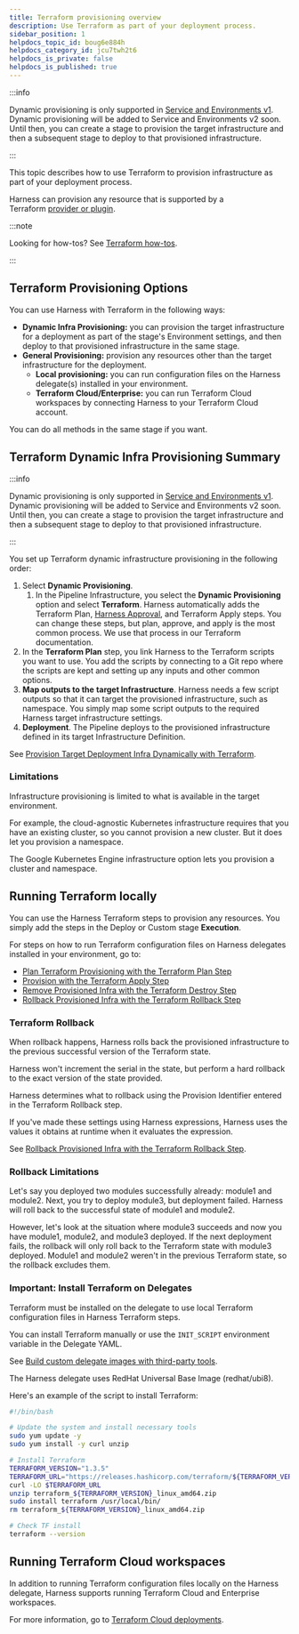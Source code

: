 ```yaml
---
title: Terraform provisioning overview
description: Use Terraform as part of your deployment process.
sidebar_position: 1
helpdocs_topic_id: boug6e884h
helpdocs_category_id: jcu7twh2t6
helpdocs_is_private: false
helpdocs_is_published: true
---
```


:::info

Dynamic provisioning is only supported in [Service and Environments v1](/docs/continuous-delivery/get-started/upgrading/upgrade-cd-v2/). Dynamic provisioning will be added to Service and Environments v2 soon. Until then, you can create a stage to provision the target infrastructure and then a subsequent stage to deploy to that provisioned infrastructure.

:::

This topic describes how to use Terraform to provision infrastructure as part of your deployment process.

Harness can provision any resource that is supported by a Terraform [provider or plugin](https://www.terraform.io/docs/configuration/providers.html).

:::note

Looking for how-tos? See [Terraform how-tos](terraform-how-tos).

:::

## Terraform Provisioning Options

You can use Harness with Terraform in the following ways:

* **Dynamic Infra Provisioning:** you can provision the target infrastructure for a deployment as part of the stage's Environment settings, and then deploy to that provisioned infrastructure in the same stage.
* **General Provisioning:** provision any resources other than the target infrastructure for the deployment.
  * **Local provisioning:** you can run configuration files on the Harness delegate(s) installed in your environment.
  * **Terraform Cloud/Enterprise:** you can run Terraform Cloud workspaces by connecting Harness to your Terraform Cloud account.

You can do all methods in the same stage if you want.

## Terraform Dynamic Infra Provisioning Summary

:::info

Dynamic provisioning is only supported in [Service and Environments v1](/docs/continuous-delivery/get-started/upgrading/upgrade-cd-v2/). Dynamic provisioning will be added to Service and Environments v2 soon. Until then, you can create a stage to provision the target infrastructure and then a subsequent stage to deploy to that provisioned infrastructure.

:::

You set up Terraform dynamic infrastructure provisioning in the following order:

1. Select **Dynamic Provisioning**. 
   1. In the Pipeline Infrastructure, you select the **Dynamic Provisioning** option and select **Terraform**. Harness automatically adds the Terraform Plan, [Harness Approval](/docs/continuous-delivery/x-platform-cd-features/cd-steps/approvals/using-harness-approval-steps-in-cd-stages), and Terraform Apply steps. You can change these steps, but plan, approve, and apply is the most common process. We use that process in our Terraform documentation.
2. In the **Terraform Plan** step, you link Harness to the Terraform scripts you want to use. You add the scripts by connecting to a Git repo where the scripts are kept and setting up any inputs and other common options.
3. **Map outputs to the** **target Infrastructure**. Harness needs a few script outputs so that it can target the provisioned infrastructure, such as namespace. You simply map some script outputs to the required Harness target infrastructure settings.
4. **Deployment**. The Pipeline deploys to the provisioned infrastructure defined in its target Infrastructure Definition.

See [Provision Target Deployment Infra Dynamically with Terraform](/docs/continuous-delivery/cd-infrastructure/terraform-infra/provision-infra-dynamically-with-terraform).

### Limitations

Infrastructure provisioning is limited to what is available in the target environment.

For example, the cloud-agnostic Kubernetes infrastructure requires that you have an existing cluster, so you cannot provision a new cluster. But it does let you provision a namespace.

The Google Kubernetes Engine infrastructure option lets you provision a cluster and namespace.


## Running Terraform locally

You can use the Harness Terraform steps to provision any resources. You simply add the steps in the Deploy or Custom stage **Execution**.

For steps on how to run Terraform configuration files on Harness delegates installed in your environment, go to:

* [Plan Terraform Provisioning with the Terraform Plan Step](run-a-terraform-plan-with-the-terraform-plan-step)
* [Provision with the Terraform Apply Step](run-a-terraform-plan-with-the-terraform-apply-step)
* [Remove Provisioned Infra with the Terraform Destroy Step](remove-provisioned-infra-with-terraform-destroy)
* [Rollback Provisioned Infra with the Terraform Rollback Step](rollback-provisioned-infra-with-the-terraform-rollback-step)

### Terraform Rollback

When rollback happens, Harness rolls back the provisioned infrastructure to the previous successful version of the Terraform state.

Harness won't increment the serial in the state, but perform a hard rollback to the exact version of the state provided.

Harness determines what to rollback using the Provision Identifier entered in the Terraform Rollback step.

If you've made these settings using Harness expressions, Harness uses the values it obtains at runtime when it evaluates the expression.

See [Rollback Provisioned Infra with the Terraform Rollback Step](rollback-provisioned-infra-with-the-terraform-rollback-step).

### Rollback Limitations

Let's say you deployed two modules successfully already: module1 and module2. Next, you try to deploy module3, but deployment failed. Harness will roll back to the successful state of module1 and module2.

However, let's look at the situation where module3 succeeds and now you have module1, module2, and module3 deployed. If the next deployment fails, the rollback will only roll back to the Terraform state with module3 deployed. Module1 and module2 weren't in the previous Terraform state, so the rollback excludes them.

### Important: Install Terraform on Delegates

Terraform must be installed on the delegate to use local Terraform configuration files in Harness Terraform steps. 

You can install Terraform manually or use the `INIT_SCRIPT` environment variable in the Delegate YAML.

See [Build custom delegate images with third-party tools](/docs/platform/delegates/install-delegates/build-custom-delegate-images-with-third-party-tools/).

The Harness delegate uses RedHat Universal Base Image (redhat/ubi8).

Here's an example of the script to install Terraform:

```bash
#!/bin/bash

# Update the system and install necessary tools
sudo yum update -y
sudo yum install -y curl unzip

# Install Terraform
TERRAFORM_VERSION="1.3.5"
TERRAFORM_URL="https://releases.hashicorp.com/terraform/${TERRAFORM_VERSION}/terraform_${TERRAFORM_VERSION}_linux_amd64.zip"
curl -LO $TERRAFORM_URL
unzip terraform_${TERRAFORM_VERSION}_linux_amd64.zip
sudo install terraform /usr/local/bin/
rm terraform_${TERRAFORM_VERSION}_linux_amd64.zip

# Check TF install
terraform --version
```

## Running Terraform Cloud workspaces

In addition to running Terraform configuration files locally on the Harness delegate, Harness supports running Terraform Cloud and Enterprise workspaces.

For more information, go to  [Terraform Cloud deployments](terraform-cloud-deployments.md).
